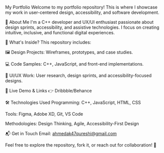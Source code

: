  My Portfolio
Welcome to my portfolio repository! This is where I showcase my work in user-centered design, accessibility, and software development.

🚀 About Me
I'm a C++ developer and UX/UI enthusiast passionate about design sprints, accessibility, and assistive technologies. I focus on creating intuitive, inclusive, and functional digital experiences.

📂 What's Inside?
This repository includes:

🖼 Design Projects: Wireframes, prototypes, and case studies.

💻 Code Samples: C++, JavaScript, and front-end implementations.

🎨 UI/UX Work: User research, design sprints, and accessibility-focused designs.

🔗 Live Demo & Links
👉 Dribbble/Behance 

🛠 Technologies Used
Programming: C++, JavaScript, HTML, CSS

Tools: Figma, Adobe XD, Git, VS Code

Methodologies: Design Thinking, Agile, Accessibility-First Design

📬 Get in Touch
Email: ahmedak47qureshi@gmail.com

Feel free to explore the repository, fork it, or reach out for collaboration! 🚀
